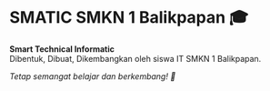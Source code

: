 # SMATIC SMKN 1 Balikpapan 🎓
**Smart Technical Informatic**  
Dibentuk, Dibuat, Dikembangkan oleh siswa IT SMKN 1 Balikpapan.

_Tetap semangat belajar dan berkembang! 🚀_
